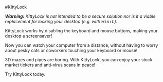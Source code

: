 #KittyLock

<i><b>Warning:</b> KittyLock is not intended to be a secure solution nor is it a viable replacement for locking your desktop (e.g. with <kbd>Win</kbd>+<kbd>L</kbd>).</i>

KittyLock works by disabling the keyboard and mouse buttons, making your desktop a screensaver!

Now you can watch your computer from a distance, without having to worry about pesky cats or coworkers touching your keyboard or mouse!

3D mazes and pipes are boring. With KittyLock, you can enjoy your stock market tickers and anti-virus scans in peace!

Try KittyLock today.
